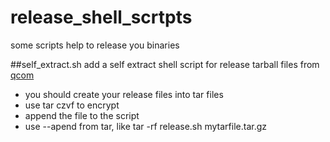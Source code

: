 # release_shell_scrtpts
some scripts help to release you binaries

##self_extract.sh
add a self extract shell script for release tarball files from [qcom](https://developers.google.com/android/nexus/drivers)
  - you should create your release files into tar files
  - use tar czvf to encrypt
  - append the file to the script
  - use --apend from tar, like tar -rf release.sh mytarfile.tar.gz
